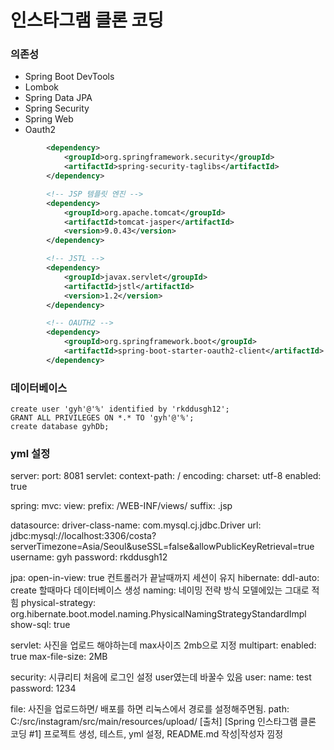 # 인스타그램 클론 코딩
### 의존성
- Spring Boot DevTools
- Lombok
- Spring Data JPA
- Spring Security
- Spring Web
- Oauth2
```xml
        <dependency>
			<groupId>org.springframework.security</groupId>
			<artifactId>spring-security-taglibs</artifactId>
		</dependency>

		<!-- JSP 템플릿 엔진 -->
		<dependency>
			<groupId>org.apache.tomcat</groupId>
			<artifactId>tomcat-jasper</artifactId>
			<version>9.0.43</version>
		</dependency>

		<!-- JSTL -->
		<dependency>
			<groupId>javax.servlet</groupId>
			<artifactId>jstl</artifactId>
			<version>1.2</version>
		</dependency>

        <!-- OAUTH2 -->
        <dependency>
			<groupId>org.springframework.boot</groupId>
			<artifactId>spring-boot-starter-oauth2-client</artifactId>
		</dependency>
```

### 데이터베이스
```mysql
create user 'gyh'@'%' identified by 'rkddusgh12';
GRANT ALL PRIVILEGES ON *.* TO 'gyh'@'%';
create database gyhDb;
```

### yml 설정
server:
  port: 8081
  servlet:
    context-path: /
    encoding:
      charset: utf-8
      enabled: true
    
spring:
  mvc:
    view:
      prefix: /WEB-INF/views/
      suffix: .jsp
      
  datasource:
    driver-class-name: com.mysql.cj.jdbc.Driver
    url: jdbc:mysql://localhost:3306/costa?serverTimezone=Asia/Seoul&useSSL=false&allowPublicKeyRetrieval=true
    username: gyh
    password: rkddusgh12
    
  jpa: 
    open-in-view: true 컨트롤러가 끝날때까지 세션이 유지 
    hibernate:
      ddl-auto: create 할때마다 데이터베이스 생성
      naming: 네이밍 전략 방식 모델에있는 그대로 적힘
        physical-strategy: org.hibernate.boot.model.naming.PhysicalNamingStrategyStandardImpl
    show-sql: true
      
  servlet: 사진을 업로드 해야하는데 max사이즈 2mb으로 지정
    multipart:
      enabled: true
      max-file-size: 2MB

  security: 시큐리티 처음에 로그인 설정 user였는데 바꿀수 있음
    user:
      name: test
      password: 1234   

file: 사진을 업로드하면/ 배포를 하면 리눅스에서 경로를 설정해주면됨.
  path: C:/src/instagram/src/main/resources/upload/
[출처] [Spring 인스타그램 클론 코딩 #1] 프로젝트 생성, 테스트, yml 설정, README.md 작성|작성자 낌정